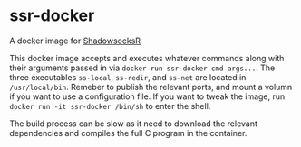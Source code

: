 # ssr-docker
A docker image for [ShadowsocksR](https://github.com/shadowsocksrr/shadowsocksr-libev)

This docker image accepts and executes whatever commands along with their arguments passed in via `docker run ssr-docker cmd args...`. The three executables `ss-local`, `ss-redir`, and `ss-net` are located in `/usr/local/bin`. Remeber to publish the relevant ports, and mount a volumn if you want to use a configuration file. If you want to tweak the image, run `docker run -it ssr-docker /bin/sh` to enter the shell.

The build process can be slow as it need to download the relevant dependencies and compiles the full C program in the container.
